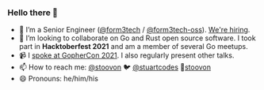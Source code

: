 ### Hello there 👋

- 🔭 I’m a Senior Engineer ([@form3tech](https://github.com/form3tech) / [@form3tech-oss](https://github.com/form3tech-oss)). [We're hiring](https://www.form3.tech/careers).
- 👯 I’m looking to collaborate on Go and Rust open source software. I took part in **Hacktoberfest 2021** and am a member of several Go meetups.
- 📹 I [spoke at GopherCon 2021](https://www.youtube.com/watch?v=r3g-uSJcU1Y). I also regularly present other talks.
- 📫 How to reach me: [@stoovon](https://github.com/stoovon) 🐦 [@stuartcodes](https://twitter.com/stuartcodes) 🔗[stoovon](https://www.linkedin.com/in/stoovon)
- 😄 Pronouns: he/him/his
